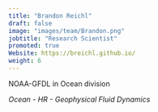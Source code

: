 ```yaml
---
title: "Brandon Reichl"
draft: false
image: "images/team/Brandon.png"
jobtitle: "Research Scientist"
promoted: true
Website: https://breichl.github.io/
weight: 6
---
```



NOAA-GFDL in Ocean division

*Ocean - HR - Geophysical Fluid Dynamics*


